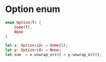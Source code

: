 # Option enum

```rs
enum Option<T> {
    Some(T),
    None
}

let x: Option<i8> = Some(5);
let y: Option<i8> = None;
let sum  = x.unwrap_or(0) + y.unwrap_or(0);
```
